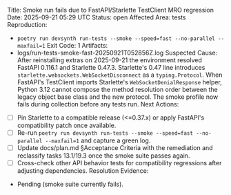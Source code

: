 Title: Smoke run fails due to FastAPI/Starlette TestClient MRO regression
Date: 2025-09-21 05:29 UTC
Status: open
Affected Area: tests
Reproduction:
  - `poetry run devsynth run-tests --smoke --speed=fast --no-parallel --maxfail=1`
Exit Code: 1
Artifacts:
  - logs/run-tests-smoke-fast-20250921T052856Z.log
Suspected Cause: After reinstalling extras on 2025-09-21 the environment resolved FastAPI 0.116.1 and Starlette 0.47.3. Starlette's 0.47 line introduces `starlette.websockets.WebSocketDisconnect` as a `typing.Protocol`. When FastAPI's TestClient imports Starlette's `WebSocketDenialResponse` helper, Python 3.12 cannot compose the method resolution order between the legacy object base class and the new protocol. The smoke profile now fails during collection before any tests run.
Next Actions:
  - [ ] Pin Starlette to a compatible release (<=0.37.x) or apply FastAPI's compatibility patch once available.
  - [ ] Re-run `poetry run devsynth run-tests --smoke --speed=fast --no-parallel --maxfail=1` and capture a green log.
  - [ ] Update docs/plan.md §Acceptance Criteria with the remediation and reclassify tasks 13.1/19.3 once the smoke suite passes again.
  - [ ] Cross-check other API behavior tests for compatibility regressions after adjusting dependencies.
Resolution Evidence:
  - Pending (smoke suite currently fails).
